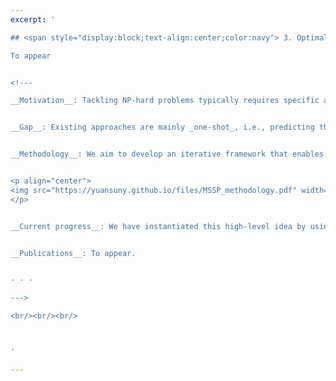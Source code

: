 ```yaml
---
excerpt: '

## <span style="display:block;text-align:center;color:navy"> 3. Optimal solution prediction </span> 

To appear


<!---

__Motivation__: Tackling NP-hard problems typically requires specific algorithmic design with extensive domain knowledge. To alleviate human effort in this costly process, we aim to develop enhanced machine learning (ML) techniques to predict the optimal solution for combinatorial optimisation problems. The predicted solution is likely infeasible; however, it can be utilized to boost a search method.


__Gap__: Existing approaches are mainly _one-shot_, i.e., predicting the optimal solution only once, followed by repairing the predicted solution using a search method. Such _one-shot_ approaches are inadequate in dealing with the high complexity of NP-hard problems, particularly problems that are highly constrained and/or contain multiple optimal (or near-optimal) solutions. 


__Methodology__: We aim to develop an iterative framework that enables an ML model to make _multi-shot_ predictions. The high-level idea of our iterative framework is illustrated in the following figure, where an ML model predicts optimal solutions to guide a search method, which in turn provides feedback to refine the prediction of the ML model. 


<p align="center">
<img src="https://yuansuny.github.io/files/MSSP_methodology.pdf" width="500" height="100"> 
</p>


__Current progress__: We have instantiated this high-level idea by using a probabilistic sampling method and a simple ML model with statistical features computed from samples of solutions. The initial results are very promising, and we are currently exploring more in this direction. 


__Publications__: To appear.


- - -

--->

<br/><br/><br/>



'

---
```

